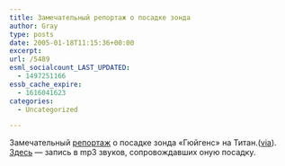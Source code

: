 ```yaml
---
title: Замечательный репортаж о посадке зонда
author: Gray
type: posts
date: 2005-01-18T11:15:36+00:00
excerpt:
url: /5489
esml_socialcount_LAST_UPDATED:
  - 1497251166
essb_cache_expire:
  - 1616041623
categories:
  - Uncategorized

---
```








Замечательный <a href="http://www.livejournal.com/users/ignat/36485.html" target="_blank">репортаж</a> о посадке зонда &#171;Гюйгенс&#187; на Титан.(<a href="http://www.livejournal.com/users/wealth/" target="_blank">via</a>). <a href="http://esamultimedia.esa.int/images/huygens_alien_winds_descent.mp3" target="_blank">Здесь</a> &#8212; запись в mp3 звуков, сопровождавших оную посадку.